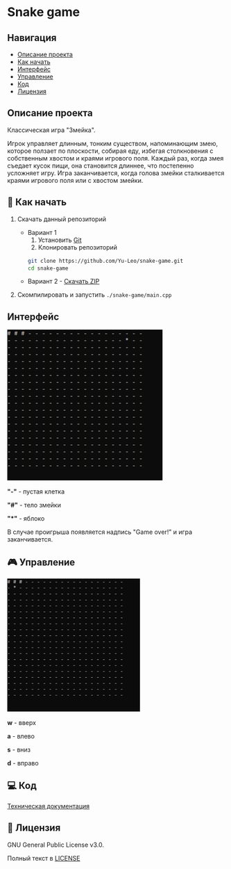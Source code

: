 # Snake game

## Навигация

* [Описание проекта](#chapter-0)
* [Как начать](#chapter-1)
* [Интерфейс](#chapter-2)
* [Управление](#chapter-3)
* [Код](#chapter-4)
* [Лицензия](#chapter-5)

<a id="chapter-0"></a>

## Описание проекта

Классическая игра "Змейка".

Игрок управляет длинным, тонким существом, напоминающим змею, которое ползает по плоскости, собирая еду, избегая столкновения с собственным хвостом и краями игрового поля. Каждый раз, когда змея съедает кусок пищи, она становится длиннее, что постепенно усложняет игру. Игра заканчивается, когда голова змейки сталкивается краями игрового поля или с хвостом змейки.

<a id="chapter-1"></a>

## :hammer: Как начать

1. Скачать данный репозиторий
   * Вариант 1
      1. Установить [Git](https://git-scm.com/download/win)
      2. Клонировать репозиторий
      ```bash
      git clone https://github.com/Yu-Leo/snake-game.git
      cd snake-game
      ```
   * Вариант 2 - [Скачать ZIP](https://github.com/Yu-Leo/snake-game/archive/refs/heads/master.zip)

4. Скомпилировать и запустить `./snake-game/main.cpp`

<a id="chapter-2"></a>

## Интерфейс
![game field](./docs/img/game-field.jpg)

**"-"** - пустая клетка

**"#"** - тело змейки

**"*"** - яблоко

В случае проигрыша появляется надпись "Game over!" и игра заканчивается.


<a id="chapter-3"></a>

## :video_game: Управление

![gameplay](./docs/gameplay.gif)

**w** - вверх

**a** - влево

**s** - вниз

**d** - вправо

<a id="chapter-4"></a>

## :computer: Код

[Техническая документация](./docs/technical-documentation.pdf)


<a id="chapter-5"></a>

## :open_hands: Лицензия

GNU General Public License v3.0.

Полный текст в [LICENSE](LICENSE)
